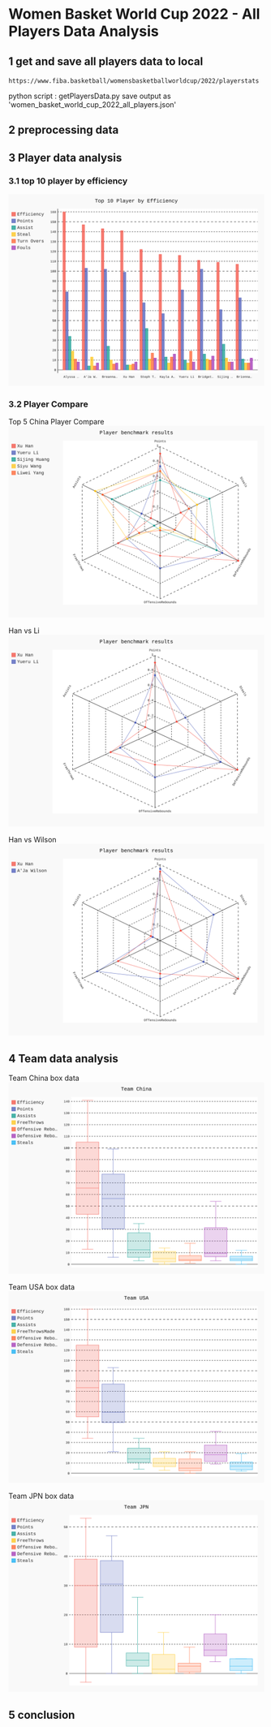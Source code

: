 # Women Basket World Cup 2022 - All Players Data Analysis

## 1 get and save all players data to local
    https://www.fiba.basketball/womensbasketballworldcup/2022/playerstats
  python script : getPlayersData.py save output as 'women_basket_world_cup_2022_all_players.json'  
  

## 2 preprocessing data


## 3 Player data analysis
### 3.1 top 10 player by efficiency 
![top 10 player by Efficiency](chart/top10playerByEfficiency.svg)

### 3.2 Player Compare 
Top 5 China Player Compare
![player top5 China player](chart/playerBenchmarkCHNTop5.svg)

Han vs Li
![player Han vs LI](chart/playerBenchmarkHanVsLi.svg)

Han vs Wilson
![player Han vs Wilson](chart/playerBenchmarkHanVsWilson.svg)

## 4 Team data analysis
Team China box data
![Team China](chart/teamCHNBenchmark.svg)

Team USA box data
![Team USA](chart/teamUSABenchmark.svg)

Team JPN box data
![Team JPN](chart/teamJPNBenchmark.svg)

## 5 conclusion

